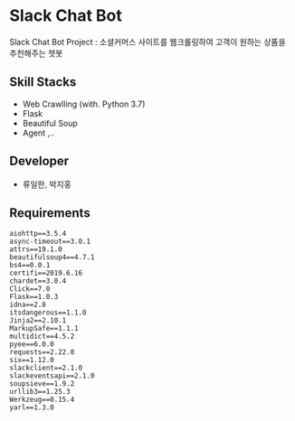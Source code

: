 # Slack Chat Bot

Slack Chat Bot Project
: 소셜커머스 사이트를 웹크롤링하여 고객이 원하는 상품을 추천해주는 챗봇


## Skill Stacks

- Web Crawlling (with. Python 3.7)
- Flask
- Beautiful Soup
- Agent ,..


## Developer

- 류일한, 박지홍


## Requirements
```
aiohttp==3.5.4
async-timeout==3.0.1
attrs==19.1.0
beautifulsoup4==4.7.1
bs4==0.0.1
certifi==2019.6.16
chardet==3.0.4
Click==7.0
Flask==1.0.3
idna==2.8
itsdangerous==1.1.0
Jinja2==2.10.1
MarkupSafe==1.1.1
multidict==4.5.2
pyee==6.0.0
requests==2.22.0
six==1.12.0
slackclient==2.1.0
slackeventsapi==2.1.0
soupsieve==1.9.2
urllib3==1.25.3
Werkzeug==0.15.4
yarl==1.3.0
```
